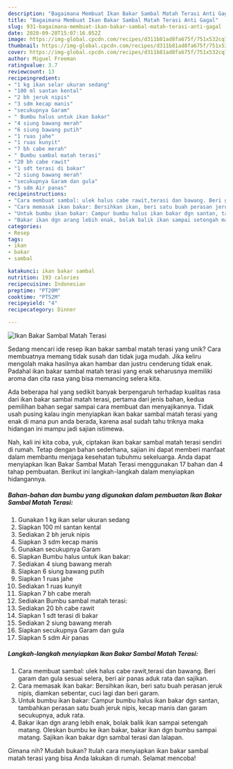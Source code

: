 ```yaml
---
description: "Bagaimana Membuat Ikan Bakar Sambal Matah Terasi Anti Gagal"
title: "Bagaimana Membuat Ikan Bakar Sambal Matah Terasi Anti Gagal"
slug: 931-bagaimana-membuat-ikan-bakar-sambal-matah-terasi-anti-gagal
date: 2020-09-20T15:07:16.052Z
image: https://img-global.cpcdn.com/recipes/d311b81ad8fa675f/751x532cq70/ikan-bakar-sambal-matah-terasi-foto-resep-utama.jpg
thumbnail: https://img-global.cpcdn.com/recipes/d311b81ad8fa675f/751x532cq70/ikan-bakar-sambal-matah-terasi-foto-resep-utama.jpg
cover: https://img-global.cpcdn.com/recipes/d311b81ad8fa675f/751x532cq70/ikan-bakar-sambal-matah-terasi-foto-resep-utama.jpg
author: Miguel Freeman
ratingvalue: 3.7
reviewcount: 13
recipeingredient:
- "1 kg ikan selar ukuran sedang"
- "100 ml santan kental"
- "2 bh jeruk nipis"
- "3 sdm kecap manis"
- "secukupnya Garam"
- " Bumbu halus untuk ikan bakar"
- "4 siung bawang merah"
- "6 siung bawang putih"
- "1 ruas jahe"
- "1 ruas kunyit"
- "7 bh cabe merah"
- " Bumbu sambal matah terasi"
- "20 bh cabe rawit"
- "1 sdt terasi di bakar"
- "2 siung bawang merah"
- "secukupnya Garam dan gula"
- "5 sdm Air panas"
recipeinstructions:
- "Cara membuat sambal: ulek halus cabe rawit,terasi dan bawang. Beri garam dan gula sesuai selera, beri air panas aduk rata dan sajikan."
- "Cara memasak ikan bakar: Bersihkan ikan, beri satu buah perasan jeruk nipis, diamkan sebentar, cuci lagi dan beri garam."
- "Untuk bumbu ikan bakar: Campur bumbu halus ikan bakar dgn santan, tambahkan perasan satu buah jeruk nipis, kecap manis dan garam secukupnya, aduk rata."
- "Bakar ikan dgn arang lebih enak, bolak balik ikan sampai setengah matang. Oleskan bumbu ke ikan bakar, bakar ikan dgn bumbu sampai matang. Sajikan ikan bakar dgn sambal terasi dan lalapan."
categories:
- Resep
tags:
- ikan
- bakar
- sambal

katakunci: ikan bakar sambal 
nutrition: 193 calories
recipecuisine: Indonesian
preptime: "PT20M"
cooktime: "PT52M"
recipeyield: "4"
recipecategory: Dinner

---
```



![Ikan Bakar Sambal Matah Terasi](https://img-global.cpcdn.com/recipes/d311b81ad8fa675f/751x532cq70/ikan-bakar-sambal-matah-terasi-foto-resep-utama.jpg)

Sedang mencari ide resep ikan bakar sambal matah terasi yang unik? Cara membuatnya memang tidak susah dan tidak juga mudah. Jika keliru mengolah maka hasilnya akan hambar dan justru cenderung tidak enak. Padahal ikan bakar sambal matah terasi yang enak seharusnya memiliki aroma dan cita rasa yang bisa memancing selera kita.



Ada beberapa hal yang sedikit banyak berpengaruh terhadap kualitas rasa dari ikan bakar sambal matah terasi, pertama dari jenis bahan, kedua pemilihan bahan segar sampai cara membuat dan menyajikannya. Tidak usah pusing kalau ingin menyiapkan ikan bakar sambal matah terasi yang enak di mana pun anda berada, karena asal sudah tahu triknya maka hidangan ini mampu jadi sajian istimewa.


Nah, kali ini kita coba, yuk, ciptakan ikan bakar sambal matah terasi sendiri di rumah. Tetap dengan bahan sederhana, sajian ini dapat memberi manfaat dalam membantu menjaga kesehatan tubuhmu sekeluarga. Anda dapat menyiapkan Ikan Bakar Sambal Matah Terasi menggunakan 17 bahan dan 4 tahap pembuatan. Berikut ini langkah-langkah dalam menyiapkan hidangannya.

<!--inarticleads1-->

##### Bahan-bahan dan bumbu yang digunakan dalam pembuatan Ikan Bakar Sambal Matah Terasi:

1. Gunakan 1 kg ikan selar ukuran sedang
1. Siapkan 100 ml santan kental
1. Sediakan 2 bh jeruk nipis
1. Siapkan 3 sdm kecap manis
1. Gunakan secukupnya Garam
1. Siapkan  Bumbu halus untuk ikan bakar:
1. Sediakan 4 siung bawang merah
1. Siapkan 6 siung bawang putih
1. Siapkan 1 ruas jahe
1. Sediakan 1 ruas kunyit
1. Siapkan 7 bh cabe merah
1. Sediakan  Bumbu sambal matah terasi:
1. Sediakan 20 bh cabe rawit
1. Siapkan 1 sdt terasi di bakar
1. Sediakan 2 siung bawang merah
1. Siapkan secukupnya Garam dan gula
1. Siapkan 5 sdm Air panas




<!--inarticleads2-->

##### Langkah-langkah menyiapkan Ikan Bakar Sambal Matah Terasi:

1. Cara membuat sambal: ulek halus cabe rawit,terasi dan bawang. Beri garam dan gula sesuai selera, beri air panas aduk rata dan sajikan.
1. Cara memasak ikan bakar: Bersihkan ikan, beri satu buah perasan jeruk nipis, diamkan sebentar, cuci lagi dan beri garam.
1. Untuk bumbu ikan bakar: Campur bumbu halus ikan bakar dgn santan, tambahkan perasan satu buah jeruk nipis, kecap manis dan garam secukupnya, aduk rata.
1. Bakar ikan dgn arang lebih enak, bolak balik ikan sampai setengah matang. Oleskan bumbu ke ikan bakar, bakar ikan dgn bumbu sampai matang. Sajikan ikan bakar dgn sambal terasi dan lalapan.




Gimana nih? Mudah bukan? Itulah cara menyiapkan ikan bakar sambal matah terasi yang bisa Anda lakukan di rumah. Selamat mencoba!
